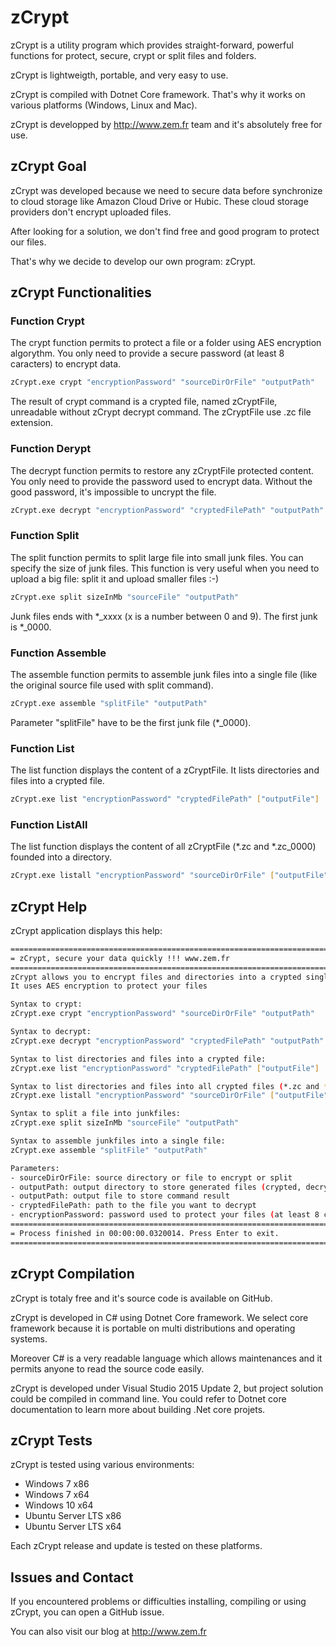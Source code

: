 # zCrypt

zCrypt is a utility program which provides straight-forward, powerful functions for protect, secure, crypt or split files and folders.

zCrypt is lightweigth, portable, and very easy to use.

zCrypt is compiled with Dotnet Core framework. That's why it works on various platforms (Windows, Linux and Mac).

zCrypt is developped by http://www.zem.fr team and it's absolutely free for use.

## zCrypt Goal

zCrypt was developed because we need to secure data before synchronize to cloud storage like Amazon Cloud Drive or Hubic. These cloud storage providers don't encrypt uploaded files.

After looking for a solution, we don't find free and good program to protect our files.

That's why we decide to develop our own program: zCrypt.


## zCrypt Functionalities

### Function Crypt

The crypt function permits to protect a file or a folder using AES encryption algorythm. You only need to provide a secure password (at least 8 caracters) to encrypt data.

```bash
zCrypt.exe crypt "encryptionPassword" "sourceDirOrFile" "outputPath"
```

The result of crypt command is a crypted file, named zCryptFile, unreadable without zCrypt decrypt command. The zCryptFile use .zc file extension.

### Function Derypt

The decrypt function permits to restore any zCryptFile protected content. You only need to provide the password used to encrypt data. Without the good password, it's impossible to uncrypt the file.

```bash
zCrypt.exe decrypt "encryptionPassword" "cryptedFilePath" "outputPath"
```

### Function Split

The split function permits to split large file into small junk files. You can specify the size of junk files. This function is very useful when you need to upload a big file: split it and upload smaller files :-)

```bash
zCrypt.exe split sizeInMb "sourceFile" "outputPath"
```

Junk files ends with *_xxxx (x is a number between 0 and 9). The first junk is *_0000.

### Function Assemble

The assemble function permits to assemble junk files into a single file (like the original source file used with split command).

```bash
zCrypt.exe assemble "splitFile" "outputPath"
```

Parameter "splitFile" have to be the first junk file (*_0000).

### Function List

The list function displays the content of a zCryptFile. It lists directories and files into a crypted file.

```bash
zCrypt.exe list "encryptionPassword" "cryptedFilePath" ["outputFile"]
```

### Function ListAll

The list function displays the content of all zCryptFile (*.zc and *.zc_0000) founded into a directory.

```bash
zCrypt.exe listall "encryptionPassword" "sourceDirOrFile" ["outputFile"]
```

## zCrypt Help

zCrypt application displays this help:

```bash
=========================================================================
= zCrypt, secure your data quickly !!! www.zem.fr                       =
=========================================================================
zCrypt allows you to encrypt files and directories into a crypted single file
It uses AES encryption to protect your files

Syntax to crypt:
zCrypt.exe crypt "encryptionPassword" "sourceDirOrFile" "outputPath"

Syntax to decrypt:
zCrypt.exe decrypt "encryptionPassword" "cryptedFilePath" "outputPath"

Syntax to list directories and files into a crypted file:
zCrypt.exe list "encryptionPassword" "cryptedFilePath" ["outputFile"]

Syntax to list directories and files into all crypted files (*.zc and *.zc_0000):
zCrypt.exe listall "encryptionPassword" "sourceDirOrFile" ["outputFile"]

Syntax to split a file into junkfiles:
zCrypt.exe split sizeInMb "sourceFile" "outputPath"

Syntax to assemble junkfiles into a single file:
zCrypt.exe assemble "splitFile" "outputPath"

Parameters:
- sourceDirOrFile: source directory or file to encrypt or split
- outputPath: output directory to store generated files (crypted, decrypted, splitted or assemble)
- outputPath: output file to store command result
- cryptedFilePath: path to the file you want to decrypt
- encryptionPassword: password used to protect your files (at least 8 chars)
=========================================================================
= Process finished in 00:00:00.0320014. Press Enter to exit.            =
=========================================================================
```

## zCrypt Compilation

zCrypt is totaly free and it's source code is available on GitHub.

zCrypt is developed in C# using Dotnet Core framework. We select core framework because it is portable on multi distributions and operating systems.

Moreover C# is a very readable language which allows maintenances and it permits anyone to read the source code easily.

zCrypt is developed under Visual Studio 2015 Update 2, but project solution could be compiled in command line. You could refer to Dotnet core documentation to learn more about building .Net core projets.

## zCrypt Tests

zCrypt is tested using various environments:

* Windows 7 x86
* Windows 7 x64
* Windows 10 x64
* Ubuntu Server LTS x86
* Ubuntu Server LTS x64

Each zCrypt release and update is tested on these platforms.

## Issues and Contact

If you encountered problems or difficulties installing, compiling or using zCrypt, you can open a GitHub issue.

You can also visit our blog at http://www.zem.fr


































































































































































